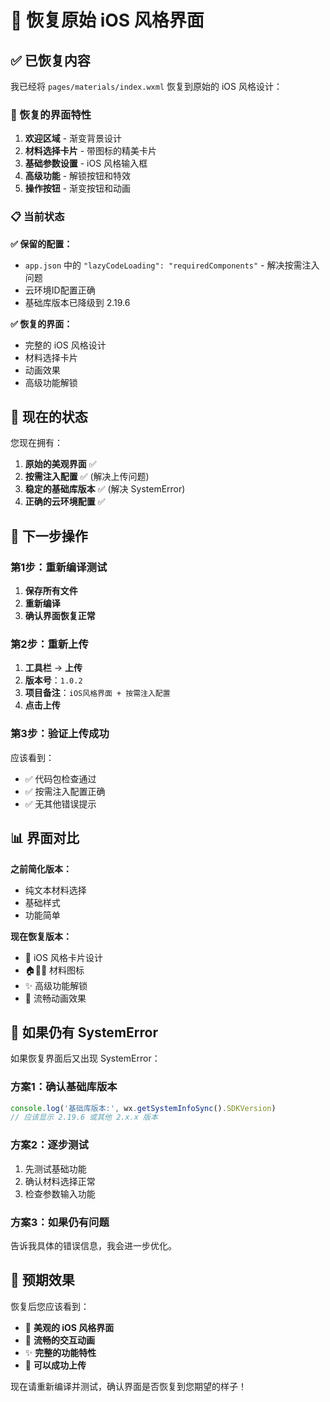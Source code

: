 # 🔄 恢复原始 iOS 风格界面

## ✅ 已恢复内容

我已经将 `pages/materials/index.wxml` 恢复到原始的 iOS 风格设计：

### 🎨 恢复的界面特性

1. **欢迎区域** - 渐变背景设计
2. **材料选择卡片** - 带图标的精美卡片
3. **基础参数设置** - iOS 风格输入框
4. **高级功能** - 解锁按钮和特效
5. **操作按钮** - 渐变按钮和动画

### 📋 当前状态

**✅ 保留的配置：**
- `app.json` 中的 `"lazyCodeLoading": "requiredComponents"` - 解决按需注入问题
- 云环境ID配置正确
- 基础库版本已降级到 2.19.6

**✅ 恢复的界面：**
- 完整的 iOS 风格设计
- 材料选择卡片
- 动画效果
- 高级功能解锁

## 🎯 现在的状态

您现在拥有：
1. **原始的美观界面** ✅
2. **按需注入配置** ✅ (解决上传问题)
3. **稳定的基础库版本** ✅ (解决 SystemError)
4. **正确的云环境配置** ✅

## 🚀 下一步操作

### 第1步：重新编译测试
1. **保存所有文件**
2. **重新编译**
3. **确认界面恢复正常**

### 第2步：重新上传
1. **工具栏** → **上传**
2. **版本号**：`1.0.2`
3. **项目备注**：`iOS风格界面 + 按需注入配置`
4. **点击上传**

### 第3步：验证上传成功
应该看到：
- ✅ 代码包检查通过
- ✅ 按需注入配置正确
- ✅ 无其他错误提示

## 📊 界面对比

**之前简化版本：**
- 纯文本材料选择
- 基础样式
- 功能简单

**现在恢复版本：**
- 🎨 iOS 风格卡片设计
- 🏠🎨🔧 材料图标
- ✨ 高级功能解锁
- 📱 流畅动画效果

## 🔧 如果仍有 SystemError

如果恢复界面后又出现 SystemError：

### 方案1：确认基础库版本
```javascript
console.log('基础库版本:', wx.getSystemInfoSync().SDKVersion)
// 应该显示 2.19.6 或其他 2.x.x 版本
```

### 方案2：逐步测试
1. 先测试基础功能
2. 确认材料选择正常
3. 检查参数输入功能

### 方案3：如果仍有问题
告诉我具体的错误信息，我会进一步优化。

## 🎉 预期效果

恢复后您应该看到：
- 🎨 **美观的 iOS 风格界面**
- 📱 **流畅的交互动画**
- ✨ **完整的功能特性**
- 🚀 **可以成功上传**

现在请重新编译并测试，确认界面是否恢复到您期望的样子！
